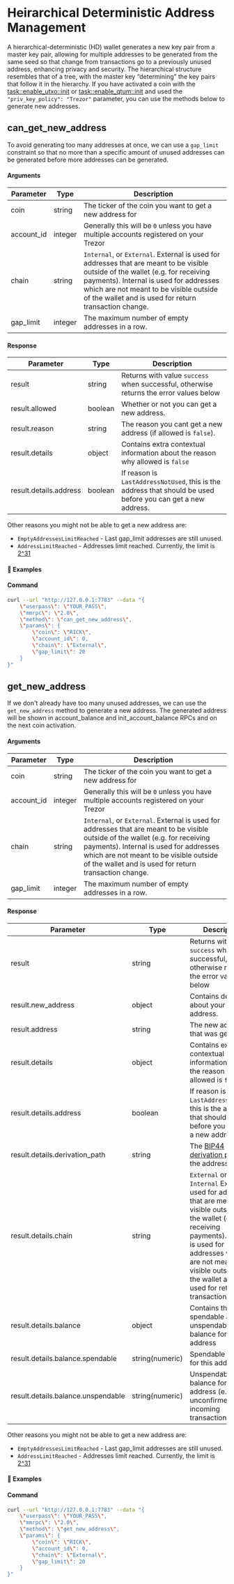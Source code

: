 # Heirarchical Deterministic Address Management

A hierarchical-deterministic (HD) wallet generates a new key pair from a master key pair, allowing for multiple addresses to be generated from the same seed so that change from transactions go to a previously unused address, enhancing privacy and security. The hierarchical structure resembles that of a tree, with the master key “determining” the key pairs that follow it in the hierarchy. If you have activated a coin with the [task::enable_utxo::init](coin_activation_tasks.html#task-enable-utxo-init) or [task::enable_qtum::init](coin_activation_tasks.html#task-enable-qtum-init) and used the `"priv_key_policy": "Trezor"` parameter, you can use the methods below to generate new addresses.



## can\_get\_new\_address

To avoid generating too many addresses at once, we can use a `gap_limit` constraint so that no more than a specific amount of unused addresses can be generated before more addresses can be generated.


#### Arguments

| Parameter          | Type    | Description                                                                                      |
| ------------------ | ------- | ------------------------------------------------------------------------------------------------ |
| coin               | string  | The ticker of the coin you want to get a new address for                                         |
| account_id         | integer | Generally this will be `0` unless you have multiple accounts registered on your Trezor           |
| chain              | string  | `Internal`, or `External`. External is used for addresses that are meant to be visible outside of the wallet (e.g. for receiving payments). Internal is used for addresses which are not meant to be visible outside of the wallet and is used for return transaction change. |
| gap_limit          | integer | The maximum number of empty addresses in a row.                                                  |


#### Response

| Parameter              | Type     | Description                                                                            |
| ---------------------- | -------- | -------------------------------------------------------------------------------------- |
| result                 | string   | Returns with value `success` when successful, otherwise returns the error values below |
| result.allowed         | boolean  | Whether or not you can get a new address.                                                                    |
| result.reason          | string   | The reason you cant get a new address (if allowed is `false`).                                               |
| result.details         | object   | Contains extra contextual information about the reason why allowed is `false`                                |
| result.details.address | boolean  | If reason is `LastAddressNotUsed`, this is the address that should be used before you can get a new address. |

Other reasons you might not be able to get a new address are:

- `EmptyAddressesLimitReached` - Last gap_limit addresses are still unused.
- `AddressLimitReached` - Addresses limit reached. Currently, the limit is [2^31](https://www.wolframalpha.com/input?i=2%5E%2832%29)

#### :pushpin: Examples

#### Command

```bash
curl --url "http://127.0.0.1:7783" --data "{
    \"userpass\": \"YOUR_PASS\",
    \"mmrpc\": \"2.0\",
    \"method\": \"can_get_new_address\",
    \"params\": {
        \"coin\": \"RICK\",
        \"account_id\": 0,
        \"chain\": \"External\",
        \"gap_limit\": 20
    }
}"
```

<div style="margin-top: 0.5rem;">

<collapse-text hidden title="Response">

#### Response (success, allowed)

```json
{
    "mmrpc": "2.0",
    "result": {
        "allowed": true
    },
    "id": null
}
```

#### Response (success, not allowed)

```json
{
    "mmrpc": "2.0",
    "result": {
        "allowed": false,
        "reason": "LastAddressNotUsed",
        "details": {
            "address": "RMHFCEWacWP7dYw1DWxH3TF5YW8q8hM5z7"
        }
    },
    "id": null
}
```

</collapse-text>

</div>


## get\_new\_address

If we don't already have too many unused addresses, we can use the `get_new_address` method to generate a new address. The generated address will be shown in account_balance and init_account_balance RPCs and on the next coin activation.


#### Arguments

| Parameter          | Type    | Description                                                                                      |
| ------------------ | ------- | ------------------------------------------------------------------------------------------------ |
| coin               | string  | The ticker of the coin you want to get a new address for                                         |
| account_id         | integer | Generally this will be `0` unless you have multiple accounts registered on your Trezor           |
| chain              | string  | `Internal`, or `External`. External is used for addresses that are meant to be visible outside of the wallet (e.g. for receiving payments). Internal is used for addresses which are not meant to be visible outside of the wallet and is used for return transaction change. |
| gap_limit          | integer | The maximum number of empty addresses in a row.                                                  |


#### Response

| Parameter                          | Type            | Description                                                                            |
| ---------------------------------- | --------        | -------------------------------------------------------------------------------------- |
| result                             | string          | Returns with value `success` when successful, otherwise returns the error values below |
| result.new_address                 | object          | Contains details about your new address.                                               |
| result.address                     | string          | The new address that was generated.                                                    |
| result.details                     | object          | Contains extra contextual information about the reason why allowed is `false`                                |
| result.details.address             | boolean         | If reason is `LastAddressNotUsed`, this is the address that should be used before you can get a new address. |
| result.details.derivation_path     | string          | The [BIP44 derivation path](https://github.com/bitcoin/bips/blob/master/bip-0044.mediawiki) of the address.  |
| result.details.chain               | string          | `External` or `Internal` External is used for addresses that are meant to be visible outside of the wallet (e.g. for receiving payments). Internal is used for addresses which are not meant to be visible outside of the wallet and is used for return transaction change. |
| result.details.balance             | object          | Contains the spendable and unspendable balance for this address                    |
| result.details.balance.spendable   | string(numeric) | Spendable balance for this address                                                 |
| result.details.balance.unspendable | string(numeric) | Unspendable balance for this address (e.g. from unconfirmed incoming transactions) |

Other reasons you might not be able to get a new address are:

- `EmptyAddressesLimitReached` - Last gap_limit addresses are still unused.
- `AddressLimitReached` - Addresses limit reached. Currently, the limit is [2^31](https://www.wolframalpha.com/input?i=2%5E%2832%29)

#### :pushpin: Examples

#### Command

```bash
curl --url "http://127.0.0.1:7783" --data "{
    \"userpass\": \"YOUR_PASS\",
    \"mmrpc\": \"2.0\",
    \"method\": \"get_new_address\",
    \"params\": {
        \"coin\": \"RICK\",
        \"account_id\": 0,
        \"chain\": \"External\",
        \"gap_limit\": 20
    }
}"
```

<div style="margin-top: 0.5rem;">

<collapse-text hidden title="Response">

#### Response (success)

```json
{
    "mmrpc": "2.0",
    "result": {
        "allowed": true
    },
    "id": null
}
```

#### Response (success, not allowed)

```json
{
    "mmrpc": "2.0",
    "result": {
        "new_address": {
            "address": "RRqF4cYniMwYs66S4QDUUZ4GJQFQF69rBE",
            "derivation_path": "m/44'/141'/0'/0/3",
            "chain": "External",
            "balance": {
                "spendable": "0",
                "unspendable": "0"
            }
        }
    },
    "id": null
}
```

</collapse-text>

</div>